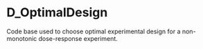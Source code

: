 # D_OptimalDesign
Code base used to choose optimal experimental design for a non-monotonic dose-response experiment.
